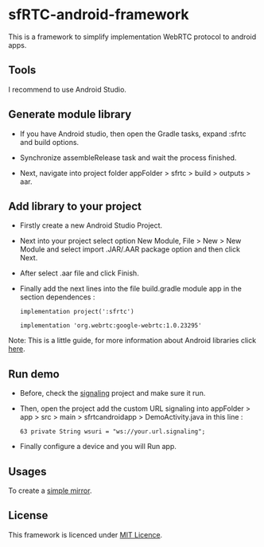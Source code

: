 # sfRTC-android-framework

This is a framework to simplify implementation WebRTC protocol to android apps.

## Tools

I recommend to use Android Studio.

## Generate module library

- If you have Android studio, then open the Gradle tasks, expand :sfrtc and build options.

- Synchronize assembleRelease task and wait the process finished.

- Next, navigate into project folder appFolder > sfrtc > build > outputs > aar.

## Add library to your project

- Firstly create a new Android Studio Project.

- Next into your project select option New Module, File > New > New Module and select import .JAR/.AAR package option and then click Next.

- After select .aar file and click Finish.

- Finally add the next lines into the file build.gradle module app in the section dependences :

    `implementation project(':sfrtc')`

    `implementation 'org.webrtc:google-webrtc:1.0.23295'`
    
Note: This is a little guide, for more information about Android libraries click [here](https://developer.android.com/studio/projects/android-library?hl=es-419).

## Run demo 

- Before, check the [signaling](https://github.com/KarinaRomero/signaling) project and make sure it run.
- Then, open the project add the custom URL signaling into appFolder > app > src > main > sfrtcandroidapp > DemoActivity.java in this line :

    `63 private String wsuri = "ws://your.url.signaling";`

- Finally configure a device and you will Run app.

## Usages

To create a [simple mirror](https://github.com/KarinaRomero/sfRTC-android-framework/blob/master/app/src/main/java/com/karinaromero/sfrtcandroidapp/MirrorDemoActivity.java).

## License

This framework is licenced under [MIT Licence](https://opensource.org/licenses/MIT).
